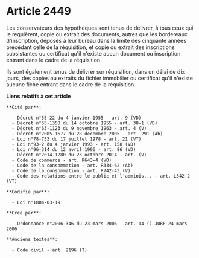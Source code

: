 # Article 2449

Les conservateurs des hypothèques sont tenus de délivrer, à tous ceux qui le requièrent, copie ou extrait des documents,
autres que les bordereaux d'inscription, déposés à leur bureau dans la limite des cinquante années précédant celle de la
réquisition, et copie ou extrait des inscriptions subsistantes ou certificat qu'il n'existe aucun document ou inscription
entrant dans le cadre de la réquisition.

Ils sont également tenus de délivrer sur réquisition, dans un délai de dix jours, des copies ou extraits du fichier
immobilier ou certificat qu'il n'existe aucune fiche entrant dans le cadre de la réquisition.

**Liens relatifs à cet article**

	**Cité par**:

	  - Décret n°55-22 du 4 janvier 1955 - art. 9 (VD)
	  - Décret n°55-1350 du 14 octobre 1955 - art. 38-1 (VD)
	  - Décret n°63-1123 du 9 novembre 1963 - art. 4 (V)
	  - Décret n°2005-1677 du 28 décembre 2005 - art. 291 (Ab)
	  - Loi n°78-753 du 17 juillet 1978 - art. 21 (VT)
	  - Loi n°93-2 du 4 janvier 1993 - art. 158 (VD)
	  - Loi n°96-314 du 12 avril 1996 - art. 86 (VD)
	  - Décret n°2014-1280 du 23 octobre 2014 - art. (V)
	  - Code de commerce - art. R643-4 (VD)
	  - Code de la consommation - art. R334-62 (Ab)
	  - Code de la consommation - art. R742-43 (V)
	  - Code des relations entre le public et l'adminis... - art. L342-2 (VT)

	**Codifié par**:

	  - Loi n°1804-03-19

	**Créé par**:

	  - Ordonnance n°2006-346 du 23 mars 2006 - art. 14 () JORF 24 mars 2006

	**Anciens textes**:

	  - Code civil - art. 2196 (T)
